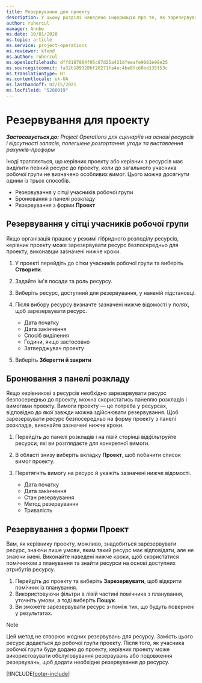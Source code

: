 ```yaml
---
title: Резервування для проекту
description: У цьому розділі наведено інформацію про те, як зарезервувати ресурс для проекту.
author: ruhercul
manager: Annbe
ms.date: 10/01/2020
ms.topic: article
ms.service: project-operations
ms.reviewer: kfend
ms.author: ruhercul
ms.openlocfilehash: dff8107864f95c87d25a421dfeeafe9081e98e25
ms.sourcegitcommit: fa32b1893286f20271fa4ec4be8fc68bd135f53c
ms.translationtype: HT
ms.contentlocale: uk-UA
ms.lasthandoff: 02/15/2021
ms.locfileid: "5280019"
---
```

# <a name="book-to-a-project"></a>Резервування для проекту

_**Застосовується до:** Project Operations для сценаріїв на основі ресурсів і відсутності запасів, полегшене розгортання: угоди та виставлення рахунків-проформ_

Іноді трапляється, що керівник проекту або керівник з ресурсів має виділити певний ресурс до проекту, коли до загального учасника робочої групи не визначено особливих вимог. Цього можна досягнути одним із трьох способів.

- Резервування у сітці учасників робочої групи
- Бронювання з панелі розкладу
- Резервування з форми **Проект**

## <a name="book-from-the-team-member-grid"></a>Резервування у сітці учасників робочої групи

Якщо організація працює у режимі гібридного розподілу ресурсів, керівник проекту може зарезервувати ресурс безпосередньо для проекту, виконавши зазначені нижче кроки.

1. У проекті перейдіть до сітки учасників робочої групи та виберіть **Створити**.
2. Задайте ім'я посади та роль ресурсу.
3. Виберіть ресурс, доступний для резервування, у наявній підстановці.
4. Після вибору ресурсу визначте зазначені нижче відомості у полях, щоб зарезервувати ресурс.

    - Дата початку
    - Дата закінчення
    - Спосіб виділення
    - Години, якщо застосовно
    - Затверджувач проекту

6. Виберіть **Зберегти й закрити**

## <a name="book-from-the-schedule-board"></a>Бронювання з панелі розкладу

Якщо керівникові з ресурсів необхідно зарезервувати ресурс безпосередньо до проекту, можна скористатись панеллю розкладів і вимогами проекту. Вимоги проекту — це потреба у ресурсах, відповідно до якої завжди можна здійснювати резервування. Щоб зарезервувати ресурс безпосередньо на форму проекту з панелі розкладів, виконайте зазначені нижче кроки.

1. Перейдіть до панелі розкладів і на лівій сторінці відфільтруйте ресурси, які ви розглядаєте для конкретної вимоги.
2. В області знизу виберіть вкладку **Проект**, щоб побачити список вимог проекту.
3. Перетягніть вимогу на ресурс й укажіть зазначені нижче відомості.

    - Дата початку
    - Дата закінчення
    - Стан резервування
    - Метод резервування
    - Тривалість

## <a name="book-from-the-project-form"></a>Резервування з форми Проект

Вам, як керівнику проекту, можливо, знадобиться зарезервувати ресурс, знаючи лише умови, яким такий ресурс має відповідати, але не знаючи імені. Виконайте наведені нижче кроки, щоб скористатися помічником з планування та знайти ресурси на основі доступних атрибутів ресурсу. 

1. Перейдіть до проекту та виберіть **Зарезервувати**, щоб відкрити помічник із планування.
2. Використовуючи фільтри в лівій частині помічника з планування, уточніть умови, а тоді виберіть **Пошук**.
3. Ви зможете зарезервувати ресурс з-поміж тих, що будуть повернені у результатах.

> [!NOTE]
> Цей метод не створює жодних резервувань для ресурсу. Замість цього ресурс додається до робочої групи проекту. Після того, як учасника робочої групи буде додано до проекту, керівник проекту може використовувати обслуговування резервувань або подовження резервувань, щоб додати необхідне резервування до ресурсу.


[!INCLUDE[footer-include](../includes/footer-banner.md)]